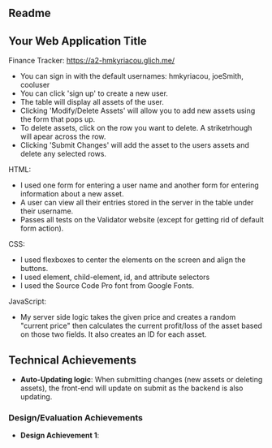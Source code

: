 Readme
--------

## Your Web Application Title
Finance Tracker: https://a2-hmkyriacou.glich.me/
* You can sign in with the default usernames: hmkyriacou, joeSmith, cooluser
* You can click 'sign up' to create a new user.
* The table will display all assets of the user.
* Clicking 'Modify/Delete Assets' will allow you to add new assets using the form that pops up.
* To delete assets, click on the row you want to delete. A striketrhough will apear across the row.
* Clicking 'Submit Changes' will add the asset to the users assets and delete any selected rows.

HTML:
* I used one form for entering a user name and another form for entering information about a new asset.
* A user can view all their entries stored in the server in the table under their username.
* Passes all tests on the Validator website (except for getting rid of default form action).

CSS:
* I used flexboxes to center the elements on the screen and align the buttons.
* I used element, child-element, id, and attribute selectors 
* I used the Source Code Pro font from Google Fonts.

JavaScript:
* My server side logic takes the given price and creates a random "current price" then calculates the current profit/loss of the asset based on those two fields. It also creates an ID for each asset.

## Technical Achievements
- **Auto-Updating logic**: When submitting changes (new assets or deleting assets), the front-end will update on submit as the backend is also updating.

### Design/Evaluation Achievements
- **Design Achievement 1**: 
